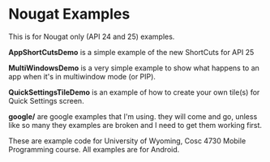 Nougat Examples
===========

This is for Nougat only (API 24 and 25) examples.

<b>AppShortCutsDemo</b> is a simple example of the new ShortCuts for API 25

<b>MultiWindowsDemo</b> is a very simple example to show what happens to an app when it's in multiwindow mode (or PIP).

<b>QuickSettingsTileDemo</b> is an example of how to create your own tile(s) for Quick Settings screen.  

<b>google/</b> are google examples that I'm using.  they will come and go, unless like so many they examples are broken and I need to get them working first.

These are example code for University of Wyoming, Cosc 4730 Mobile Programming course.
All examples are for Android.
